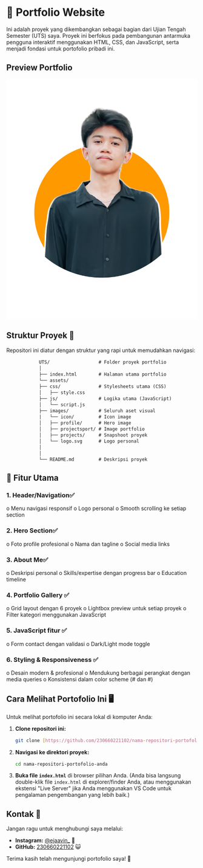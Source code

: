 # 🔗 Portfolio Website
Ini adalah proyek yang dikembangkan sebagai bagian dari Ujian Tengah Semester (UTS) saya. Proyek ini berfokus pada pembangunan antarmuka pengguna interaktif menggunakan HTML, CSS, dan JavaScript, serta menjadi fondasi untuk portofolio pribadi ini.

## Preview Portfolio
![fotopribadi](images/fotopribadi.png)


## Struktur Proyek 📂
Repositori ini diatur dengan struktur yang rapi untuk memudahkan navigasi:

                UTS/                  # Folder proyek portfolio
                │
                ├── index.html        # Halaman utama portfolio
                └── assets/
                ├── css/              # Stylesheets utama (CSS)
                │   ├── style.css  
                ├── js/               # Logika utama (JavaScript)
                │   └── script.js
                ├── images/           # Seluruh aset visual
                |   └── icon/         # Icon image
                │   ├── profile/      # Hero image
                │   ├── projectsport/ # Image portfolio
                │   ├── projects/     # Snapshoot proyek
                │   └── logo.svg      # Logo personal
                │
                │
                └── README.md         # Deskripsi proyek

## 🚀 Fitur Utama 
### 1.	Header/Navigation✅
o Menu navigasi responsif
o Logo personal
o Smooth scrolling ke setiap section
### 2.	Hero Section✅
o Foto profile profesional
o Nama dan tagline
o Social media links
### 3.	About Me✅
o Deskripsi personal
o Skills/expertise dengan progress bar
o Education timeline
### 4.	Portfolio Gallery ✅
o Grid layout dengan 6 proyek
o Lightbox preview untuk setiap proyek
o Filter kategori menggunakan JavaScript
### 5.	JavaScript fitur ✅
o Form contact dengan validasi 
o Dark/Light mode toggle 
### 6. Styling & Responsiveness ✅
o Desain modern & profesional
o Mendukung berbagai perangkat dengan media queries
o Konsistensi dalam color scheme (# dan #)

## Cara Melihat Portofolio Ini 🖥️

Untuk melihat portofolio ini secara lokal di komputer Anda:

1.  **Clone repositori ini:**
    ```bash
    git clone [https://github.com/230660221102/nama-repositori-portofolio-anda.git](https://github.com/230660221102/nama-repositori-portofolio-anda.git)
    ```
2.  **Navigasi ke direktori proyek:**
    ```bash
    cd nama-repositori-portofolio-anda
    ```
3.  **Buka file `index.html`** di browser pilihan Anda.
    (Anda bisa langsung double-klik file `index.html` di explorer/finder Anda, atau menggunakan ekstensi "Live Server" jika Anda menggunakan VS Code untuk pengalaman pengembangan yang lebih baik.)

## Kontak 📧

Jangan ragu untuk menghubungi saya melalui:
* **Instagram:** [@ejaavin_](https://www.instagram.com/ejaavin_/) 📸
* **GitHub:** [230660221102](https://github.com/230660221102) 😺

Terima kasih telah mengunjungi portofolio saya! 🙏